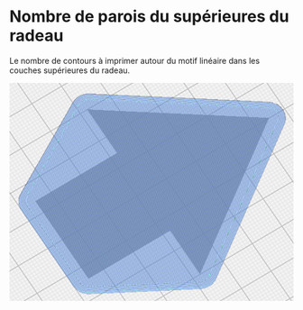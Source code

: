 Nombre de parois du supérieures du radeau
====
Le nombre de contours à imprimer autour du motif linéaire dans les couches supérieures du radeau.

![4 parois couches supérieures du radeau](../../../articles/images/raft_top_wall_count_4.png)

